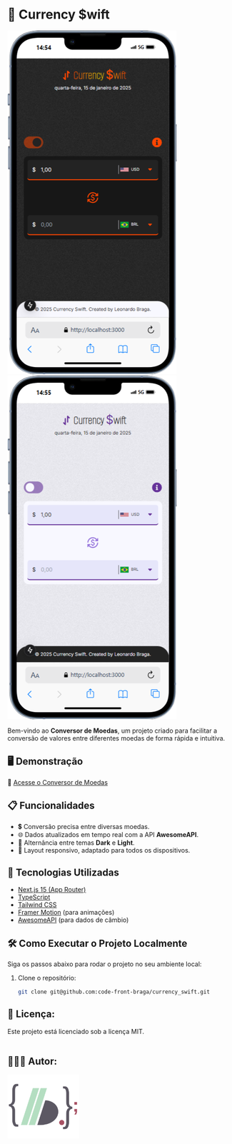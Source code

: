 # 💱 Currency $wift

<img src='/public/dark_screen.png' alt='Print do Projeto Modo Dark' />
<img src='/public/light_screen.png' alt='Print do Projeto Modo Light' />

Bem-vindo ao **Conversor de Moedas**, um projeto criado para facilitar a conversão de valores entre diferentes moedas de forma rápida e intuitiva.

## 🖥️ Demonstração

🔗 [Acesse o Conversor de Moedas](https://currency-swift-chi.vercel.app)

## 📋 Funcionalidades

- 💲 Conversão precisa entre diversas moedas.
- 🌐 Dados atualizados em tempo real com a API **AwesomeAPI**.
- 🌙 Alternância entre temas **Dark** e **Light**.
- 📱 Layout responsivo, adaptado para todos os dispositivos.

## 🚀 Tecnologias Utilizadas

- [Next.js 15 (App Router)](https://nextjs.org/)
- [TypeScript](https://www.typescriptlang.org/)
- [Tailwind CSS](https://tailwindcss.com/)
- [Framer Motion](https://www.framer.com/motion/) (para animações)
- [AwesomeAPI](https://docs.awesomeapi.com.br/) (para dados de câmbio)

## 🛠️ Como Executar o Projeto Localmente

Siga os passos abaixo para rodar o projeto no seu ambiente local:

1. Clone o repositório:
   ```bash
   git clone git@github.com:code-front-braga/currency_swift.git
   ```

## 📝 Licença:

Este projeto está licenciado sob a licença MIT.
<br>
<br>

## 🧑🏻‍💻 Autor:

<a href="https://github.com/code-front-braga" style="text-align: justify;">
<img src="/public/Ab_4.svg" alt="Logo" style="width: 160px;">
</a>
